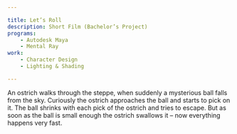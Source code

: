 ```yaml
---

title: Let’s Roll
description: Short Film (Bachelor’s Project)
programs:
    - Autodesk Maya
    - Mental Ray
work:
    - Character Design
    - Lighting & Shading

---
```


An ostrich walks through the steppe, when suddenly a mysterious ball falls from the sky. Curiously the ostrich 
approaches the ball and starts to pick on it. The ball shrinks with each pick of the ostrich and tries to escape. But 
as soon as the ball is small enough the ostrich swallows it – now everything happens very fast.
